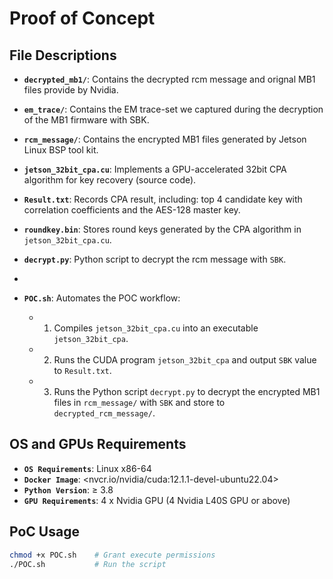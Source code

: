# Proof of Concept

## File Descriptions
- **`decrypted_mb1/`**: Contains the decrypted rcm message and orignal MB1 files provide by Nvidia.

- **`em_trace/`**: Contains the EM trace-set we captured during the decryption of the MB1 firmware with SBK.

- **`rcm_message/`**: Contains the encrypted MB1 files generated by Jetson Linux BSP tool kit.  

- **`jetson_32bit_cpa.cu`**: Implements a GPU-accelerated 32bit CPA algorithm for key recovery (source code).
  
- **`Result.txt`**: Records CPA result, including: top 4 candidate key with correlation coefficients and the AES-128 master key.
  
- **`roundkey.bin`**: Stores round keys generated by the CPA algorithm in `jetson_32bit_cpa.cu`.

- **`decrypt.py`**: Python script to decrypt the rcm message with `SBK`.
- 
- **`POC.sh`**: Automates the POC workflow:
  - 1. Compiles `jetson_32bit_cpa.cu` into an executable `jetson_32bit_cpa`.
  - 2. Runs the CUDA program `jetson_32bit_cpa` and output `SBK` value to `Result.txt`.
  - 3. Runs the Python script `decrypt.py` to decrypt the encrypted MB1 files in `rcm_message/` with `SBK` and store to `decrypted_rcm_message/`.


## OS and GPUs Requirements
- **`OS Requirements`**: Linux x86-64
- **`Docker Image`**: <nvcr.io/nvidia/cuda:12.1.1-devel-ubuntu22.04> 
- **`Python Version`**: ≥ 3.8
- **`GPU Requirements`**: 4 x Nvidia GPU (4 Nvidia L40S GPU or above)


## PoC Usage 
```bash
chmod +x POC.sh    # Grant execute permissions
./POC.sh           # Run the script
```
